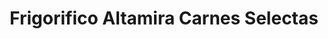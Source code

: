 ---
title: "Frigorifico Altamira Carnes Selectas"
url: /quito/frigorifico-altamira-carnes-selectas/
shop: carnicero
---